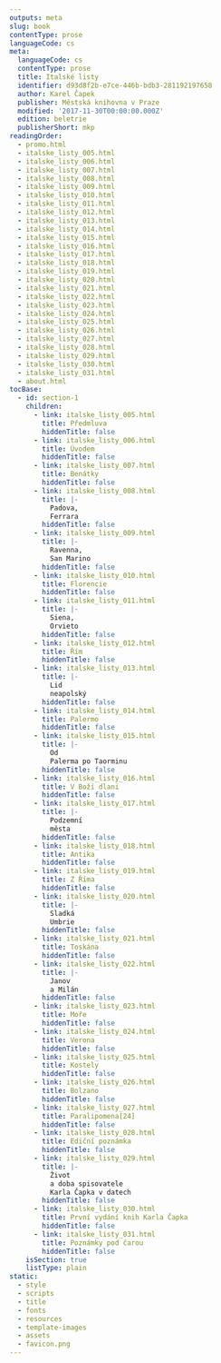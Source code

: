 ```yaml
---
outputs: meta
slug: book
contentType: prose
languageCode: cs
meta:
  languageCode: cs
  contentType: prose
  title: Italské listy
  identifier: d93d8f2b-e7ce-446b-bdb3-281192197658
  author: Karel Čapek
  publisher: Městská knihovna v Praze
  modified: '2017-11-30T00:00:00.000Z'
  edition: beletrie
  publisherShort: mkp
readingOrder:
  - promo.html
  - italske_listy_005.html
  - italske_listy_006.html
  - italske_listy_007.html
  - italske_listy_008.html
  - italske_listy_009.html
  - italske_listy_010.html
  - italske_listy_011.html
  - italske_listy_012.html
  - italske_listy_013.html
  - italske_listy_014.html
  - italske_listy_015.html
  - italske_listy_016.html
  - italske_listy_017.html
  - italske_listy_018.html
  - italske_listy_019.html
  - italske_listy_020.html
  - italske_listy_021.html
  - italske_listy_022.html
  - italske_listy_023.html
  - italske_listy_024.html
  - italske_listy_025.html
  - italske_listy_026.html
  - italske_listy_027.html
  - italske_listy_028.html
  - italske_listy_029.html
  - italske_listy_030.html
  - italske_listy_031.html
  - about.html
tocBase:
  - id: section-1
    children:
      - link: italske_listy_005.html
        title: Předmluva
        hiddenTitle: false
      - link: italske_listy_006.html
        title: Úvodem
        hiddenTitle: false
      - link: italske_listy_007.html
        title: Benátky
        hiddenTitle: false
      - link: italske_listy_008.html
        title: |-
          Padova,
          Ferrara
        hiddenTitle: false
      - link: italske_listy_009.html
        title: |-
          Ravenna,
          San Marino
        hiddenTitle: false
      - link: italske_listy_010.html
        title: Florencie
        hiddenTitle: false
      - link: italske_listy_011.html
        title: |-
          Siena,
          Orvieto
        hiddenTitle: false
      - link: italske_listy_012.html
        title: Řím
        hiddenTitle: false
      - link: italske_listy_013.html
        title: |-
          Lid
          neapolský
        hiddenTitle: false
      - link: italske_listy_014.html
        title: Palermo
        hiddenTitle: false
      - link: italske_listy_015.html
        title: |-
          Od
          Palerma po Taorminu
        hiddenTitle: false
      - link: italske_listy_016.html
        title: V Boží dlani
        hiddenTitle: false
      - link: italske_listy_017.html
        title: |-
          Podzemní
          města
        hiddenTitle: false
      - link: italske_listy_018.html
        title: Antika
        hiddenTitle: false
      - link: italske_listy_019.html
        title: Z Říma
        hiddenTitle: false
      - link: italske_listy_020.html
        title: |-
          Sladká
          Umbrie
        hiddenTitle: false
      - link: italske_listy_021.html
        title: Toskána
        hiddenTitle: false
      - link: italske_listy_022.html
        title: |-
          Janov
          a Milán
        hiddenTitle: false
      - link: italske_listy_023.html
        title: Moře
        hiddenTitle: false
      - link: italske_listy_024.html
        title: Verona
        hiddenTitle: false
      - link: italske_listy_025.html
        title: Kostely
        hiddenTitle: false
      - link: italske_listy_026.html
        title: Bolzano
        hiddenTitle: false
      - link: italske_listy_027.html
        title: Paralipomena[24]
        hiddenTitle: false
      - link: italske_listy_028.html
        title: Ediční poznámka
        hiddenTitle: false
      - link: italske_listy_029.html
        title: |-
          Život
          a doba spisovatele
          Karla Čapka v datech
        hiddenTitle: false
      - link: italske_listy_030.html
        title: První vydání knih Karla Čapka
        hiddenTitle: false
      - link: italske_listy_031.html
        title: Poznámky pod čarou
        hiddenTitle: false
    isSection: true
    listType: plain
static:
  - style
  - scripts
  - title
  - fonts
  - resources
  - template-images
  - assets
  - favicon.png
---
```

